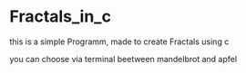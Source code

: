 # Fractals_in_c

this is a simple Programm, made to create Fractals using c

you can choose via terminal beetween mandelbrot and apfel 
